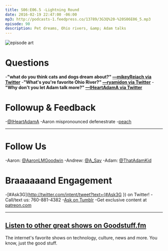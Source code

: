 ```yaml
---
title: S06:E06.5 -Lightning Round
date: 2016-02-19 22:47:00 -06:00
mp3: http://podcasts-1.feedpress.co/13789/3G3Q%20-%20S06E06_5.mp3
episode: 90
description: Pet dreams, Ohio rivers, &amp; Adam talks
---
```


![episode art][1]

# Questions

-**"what do you think cats and dogs dream about?" [—mikeyReiach via Twitter][2]**
-**"What's you're favorite Ohio River?" [—ryamidon via Twitter][3]**
-**"Why don't you let Adam talk more?" [—IHeartAdamA via Twitter][4]**

# Followup &amp; Feedback

-[@IHeartAdamA][5]
-Aaron mispronounced defenestrate
-[peach][6]

***

# Follow Us
-Aaron: [@AaronLMGoodwin](http://twitter.com/aaronlmgoodwin)
-Andrew: [@A_Sav](http://twitter.com/a_sav)
-Adam: [@ThatAdamKid](http://twitter.com/thatadamkid)

# Braaaaaand Engagement
-[#Ask3G](http://twitter.com/intent/tweet?text={#Ask3G }) on Twitter!
-Call/text us: 760-881-4382
-[Ask on Tumblr](http://3g3q.co/ask)
-Get exclusive content at [patreon.com](http://www.patreon.com/3g3q)

***

## [Listen to other great shows on Goodstuff.fm](http://goodstuff.fm/)
The internet's favorite shows on technology, culture, news and more. You know, just the good stuff.

[1]: http://l.gdwn.co/1jkmQ.jpg
[2]: https://twitter.com/12173032/status/696037093819228161
[3]: https://twitter.com/1541712684/status/693314071651704832
[4]: https://twitter.com/4907636834/status/698936008235028480
[5]: https://twitter.com/iheartadama
[6]: http://www.peach.cool
